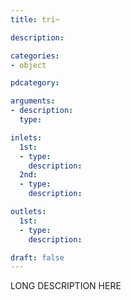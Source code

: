 ```yaml
---
title: tri~

description:

categories:
- object

pdcategory:

arguments:
- description:
  type:

inlets:
  1st:
  - type:
    description:
  2nd:
  - type:
    description:

outlets:
  1st:
  - type:
    description:

draft: false
---
```


LONG DESCRIPTION HERE
